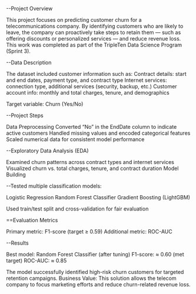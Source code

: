 --Project Overview

This project focuses on predicting customer churn for a telecommunications company. By identifying customers who are likely to leave, the company can proactively take steps to retain them — such as offering discounts or personalized services — and reduce revenue loss.
This work was completed as part of the TripleTen Data Science Program (Sprint 3).

--Data Description

The dataset included customer information such as:
Contract details: start and end dates, payment type, and contract type
Internet services: connection type, additional services (security, backup, etc.)
Customer account info: monthly and total charges, tenure, and demographics

Target variable: Churn (Yes/No)

--Project Steps

Data Preprocessing
Converted “No” in the EndDate column to indicate active customers
Handled missing values and encoded categorical features
Scaled numerical data for consistent model performance

--Exploratory Data Analysis (EDA)

Examined churn patterns across contract types and internet services
Visualized churn vs. total charges, tenure, and contract duration
Model Building

--Tested multiple classification models:

Logistic Regression
Random Forest Classifier
Gradient Boosting (LightGBM)

Used train/test split and cross-validation for fair evaluation

==Evaluation Metrics

Primary metric: F1-score (target ≥ 0.59)
Additional metric: ROC-AUC

--Results

Best model: Random Forest Classifier (after tuning)
F1-score: ≈ 0.60 (met target)
ROC-AUC: ≈ 0.85

The model successfully identified high-risk churn customers for targeted retention campaigns.
Business Value:
This solution allows the telecom company to focus marketing efforts and reduce churn-related revenue loss.
